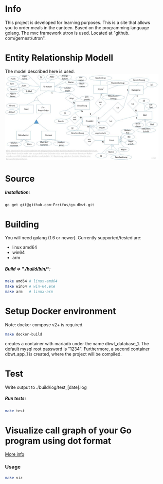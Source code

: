 # Info
This project is developed for learning purposes. This is a site that allows you to order meals in the canteen. Based on the programming language golang. The mvc framework utron is used. Located at "github. com/gernest/utron".

# Entity Relationship Modell
The model described here is used.
![ER Modell](./doc/erdiagramm.jpg "Entity-Relationship-Modell")

# Source

##### Installation:
```sh
go get git@github.com:Frzifus/go-dbwt.git
```

# Building

You will need golang (1.6 or newer).
Currently supported/tested are:
 - linux amd64
 - win64
 - arm

##### Build => "./build/bin/":
```sh
make amd64 # linux-amd64
make win64 # win-64.exe
make arm   # linux-arm
```

# Setup Docker environment
Note: docker compose v2+ is required.
```sh
make docker-build
```
creates a container with mariadb under the name dbwt_database_1. The default mysql root password is "1234". Furthermore, a second container dbwt_app_1 is created, where the project will be compiled.

# Test

Write output to ./build/log/test_[date].log
##### Run tests:
```sh
make test
```

# Visualize call graph of your Go program using dot format
[More info](https://github.com/TrueFurby/go-callvis)
### Usage

```sh
make viz
```
